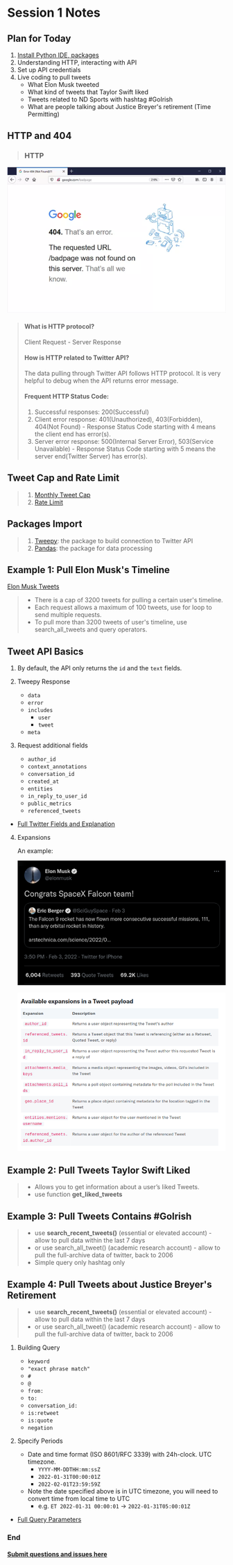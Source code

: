# Session 1 Notes

## Plan for Today
1. [Install Python IDE, packages](Python_IDE_Setup.md)
2. Understanding HTTP, interacting with API
3. Set up API credentials
4. Live coding to pull tweets
    - What Elon Musk tweeted
    - What kind of tweets that Taylor Swift liked
    - Tweets related to ND Sports with hashtag #GoIrish
    - What are people talking about Justice Breyer's retirement (Time Permitting)


## HTTP and 404

>### HTTP
![404](source/google404.webp)

>  #### What is HTTP protocol?
>  Client Request - Server Response
>  #### How is HTTP related to Twitter API?
>  The data pulling through Twitter API follows HTTP protocol. It is very helpful to debug when the API returns error message.
> #### Frequent HTTP Status Code:
> 1. Successful responses: 200(Successful)
> 2. Client error response: 401(Unauthorized), 403(Forbidden), 404(Not Found)
     - Response Status Code starting with 4 means the client end has error(s).
> 3. Server error response: 500(Internal Server Error), 503(Service Unavailable)
     - Response Status Code starting with 5 means the server end(Twitter Server) has error(s).

## Tweet Cap and Rate Limit
> 1. [Monthly Tweet Cap](https://developer.twitter.com/en/portal/dashboard)
> 2. [Rate Limit](https://developer.twitter.com/en/portal/products)

## Packages Import
> 1. [Tweepy](https://docs.tweepy.org/en/stable/getting_started.html): the package to build connection to Twitter API
> 2. [Pandas](https://pandas.pydata.org/docs/getting_started/overview.html): the package for data processing

## Example 1: Pull Elon Musk's Timeline
   [Elon Musk Tweets](https://twitter.com/elonmusk)

   > - There is a cap of 3200 tweets for pulling a certain user's timeline.
   > - Each request allows a maximum of 100 tweets, use for loop to send multiple requests.
   > - To pull more than 3200 tweets of user's timeline, use search_all_tweets and query operators.

## Tweet API Basics
1. By default, the API only returns the ```id``` and the ```text``` fields.

2. Tweepy Response
    - ```data```
    - ```error```
    - ```includes```
      - ```user```
      - ```tweet```
    - ```meta```

3. Request additional fields
    - ```author_id```
    - ```context_annotations```
    - ```conversation_id```
    - ```created_at```
    - ```entities```
    - ```in_reply_to_user_id```
    - ```public_metrics```
    - ```referenced_tweets```

    
  * [Full Twitter Fields and Explanation](https://developer.twitter.com/en/docs/twitter-api/data-dictionary/object-model/tweet)

4. Expansions

   An example:

   ![Quoted Tweets](source/QuotedTweet.png)

   ![Expansions](source/Expansions.png)

## Example 2: Pull Tweets Taylor Swift Liked

   > - Allows you to get information about a user’s liked Tweets.
   > - use function **get_liked_tweets**

## Example 3: Pull Tweets Contains #GoIrish

   > - use **search_recent_tweets()** (essential or elevated account)
     - allow to pull data within the last 7 days
   > - or use search_all_tweet() (academic research account)
     - allow to pull the full-archive data of twitter, back to 2006
   > - Simple query only hashtag only

## Example 4: Pull Tweets about Justice Breyer's Retirement

   > - use **search_recent_tweets()** (essential or elevated account)
     - allow to pull data within the last 7 days
   > - or use search_all_tweet() (academic research account)
     - allow to pull the full-archive data of twitter, back to 2006

1. Building Query
    - ```keyword```
    - ```"exact phrase match"```
    - ```#```
    - ```@```
    - ```from:	```
    - ```to:```
    - ```conversation_id:```
    - ```is:retweet```
    - ```is:quote```
    - ```negation```


2. Specify Periods
    - Date and time format (ISO 8601/RFC 3339) with 24h-clock. UTC timezone.
      - ``` YYYY-MM-DDTHH:mm:ssZ ```
      - ``` 2022-01-31T00:00:01Z ```
      - ``` 2022-02-01T23:59:59Z ```
    - Note the date specified above is in UTC timezone, you will need to convert time from local time to UTC
      - e.g. ```ET 2022-01-31 00:00:01``` -> ```2022-01-31T05:00:01Z```


  * [Full Query Parameters](https://developer.twitter.com/en/docs/twitter-api/tweets/search/integrate/build-a-query)


### End

  ####  [Submit questions and issues here](https://github.com/Lucy-Family-Institute/CSSR-Workshop-Twitter/issues) ####
